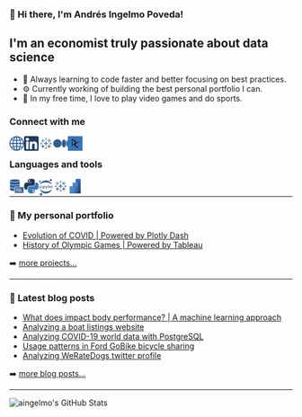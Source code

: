 ### 👋 Hi there, I'm Andrés Ingelmo Poveda! 

## I'm an economist truly passionate about data science

* 🌱 Always learning to code faster and better focusing on best practices.
* ⚙️ Currently working of building the best personal portfolio I can.
* 👾 In my free time, I love to play video games and do sports.

### Connect with me

[<img align="left" alt="aingelmo | Personal Website" width="26px" src="https://raw.githubusercontent.com/aingelmo/aingelmo/main/images/website.png" />][website]
[<img align="left" alt="aingelmo | LinkedIn" width="26px" src="https://raw.githubusercontent.com/aingelmo/aingelmo/main/images/linkedin.png" />][linkedin]
[<img align="left" alt="aingelmo | Tableau" width="26px" src="https://raw.githubusercontent.com/aingelmo/aingelmo/main/images/tableau.png"/>][tableau]
[<img align="left" alt="aingelmo | Medium" width="26px" src="https://raw.githubusercontent.com/aingelmo/aingelmo/main/images/medium.png"/>][medium]
[<img align="left" alt="aingelmo | Medium" width="26px" src="https://raw.githubusercontent.com/aingelmo/aingelmo/main/images/datacamp.png"/>][datacamp]

<br />

### Languages and tools

[<img align="left" alt="SQL" width="26px" src="https://raw.githubusercontent.com/aingelmo/aingelmo/main/images/sql.png" />][sql]
[<img align="left" alt="Python" width="26px" src="https://raw.githubusercontent.com/aingelmo/aingelmo/main/images/python.png" />][plotly]
[<img align="left" alt="Jupyter Notebook" width="26px" src="https://raw.githubusercontent.com/aingelmo/aingelmo/main/images/jupyter.png" />][jupyter]
[<img align="left" alt="Tableau" width="26px" src="https://raw.githubusercontent.com/aingelmo/aingelmo/main/images/tableau.png" />][tableau project]
[<img align="left" alt="Microsoft Power BI" width="26px" src="https://raw.githubusercontent.com/aingelmo/aingelmo/main/images/powerbi.png" />][powerbi]

<br />

---

### 📁 My personal portfolio

* [Evolution of COVID | Powered by Plotly Dash](https://github.com/aingelmo/portfolio/tree/main/dash_covid_plotly)
* [History of Olympic Games | Powered by Tableau](https://github.com/aingelmo/portfolio/tree/main/tableau_olympics)

➡️ [more projects...](https://github.com/aingelmo/portfolio)

---

### 📕 Latest blog posts
<!-- BLOG-POST-LIST:START -->
- [What does impact body performance? | A machine learning approach](https://aingelmo.github.io/blog/body-performance)
- [Analyzing a boat listings website](https://aingelmo.github.io/blog/boat-listings)
- [Analyzing COVID-19 world data with PostgreSQL](https://aingelmo.github.io/blog/covid19-sql-analysis)
- [Usage patterns in Ford GoBike bicycle sharing](https://aingelmo.github.io/blog/bikesharing-data)
- [Analyzing WeRateDogs twitter profile](https://aingelmo.github.io/blog/weRateDogs-analysis)
<!-- BLOG-POST-LIST:END -->

➡️ [more blog posts...](https://aingelmo.github.io/blog)

---

<img align="left" alt="aingelmo's GitHub Stats" src="https://github-readme-stats.vercel.app/api?username=aingelmo&show_icons=true&hide_border=true" />

[website]: https://aingelmo.github.io/
[linkedin]: https://linkedin.com/in/aingelmop/
[tableau]: https://public.tableau.com/app/profile/aingelmop
[sql]: https://github.com/aingelmo/portfolio/tree/main/sql_covid
[plotly]: https://github.com/aingelmo/portfolio/tree/main/dash_covid_plotly
[jupyter]: https://github.com/aingelmo/portfolio/tree/main/Udacity/Project_5_Communicate-Data-Findings
[tableau project]: https://github.com/aingelmo/portfolio/tree/main/tableau_olympics
[powerbi]: https://github.com/aingelmo/FrogFit_Data_Extraction
[medium]: https://medium.com/@aingelmop
[datacamp]: https://www.datacamp.com/profile/aingelmo
